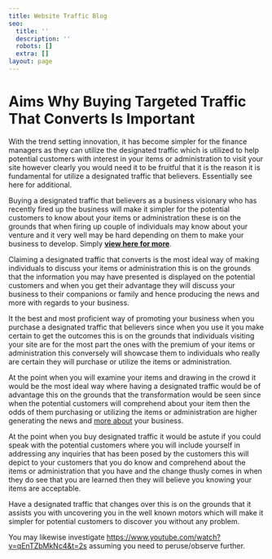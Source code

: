 ```yaml
---
title: Website Traffic Blog
seo:
  title: ''
  description: ''
  robots: []
  extra: []
layout: page
---
```

# Aims Why Buying Targeted Traffic That Converts Is Important

With the trend setting innovation, it has become simpler for the finance managers as they can utilize the designated traffic which is utilized to help potential customers with interest in your items or administration to visit your site however clearly you would need it to be fruitful that it is the reason it is fundamental for utilize a designated traffic that believers. Essentially see here for additional.

Buying a designated traffic that believers as a business visionary who has recently fired up the business will make it simpler for the potential customers to know about your items or administration these is on the grounds that when firing up couple of individuals may know about your venture and it very well may be hard depending on them to make your business to develop. Simply [**view here for more**](https://www.targetedwebtraffic.com/cheapest-way-to-drive-the-right-traffic-to-my-website/).

Claiming a designated traffic that converts is the most ideal way of making individuals to discuss your items or administration this is on the grounds that the information you may have presented is displayed on the potential customers and when you get their advantage they will discuss your business to their companions or family and hence producing the news and more with regards to your business.

It the best and most proficient way of promoting your business when you purchase a designated traffic that believers since when you use it you make certain to get the outcomes this is on the grounds that individuals visiting your site are for the most part the ones with the premium of your items or administration this conversely will showcase them to individuals who really are certain they will purchase or utilize the items or administration.

At the point when you will examine your items and drawing in the crowd it would be the most ideal way where having a designated traffic would be of advantage this on the grounds that the transformation would be seen since when the potential customers will comprehend about your item then the odds of them purchasing or utilizing the items or administration are higher generating the news and [more about](https://www.targetedwebtraffic.com) your business.

At the point when you buy designated traffic it would be astute if you could speak with the potential customers where you will include yourself in addressing any inquiries that has been posed by the customers this will depict to your customers that you do know and comprehend about the items or administration that you have and the change thusly comes in when they do see that you are learned then they will believe you knowing your items are acceptable.

Have a designated traffic that changes over this is on the grounds that it assists you with uncovering you in the well known motors which will make it simpler for potential customers to discover you without any problem.

You may likewise investigate <https://www.youtube.com/watch?v=qEnTZbMkNc4&t=2s> assuming you need to peruse/observe further.
